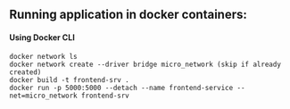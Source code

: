 ## Running application in docker containers:
#### Using Docker CLI

```
docker network ls
docker network create --driver bridge micro_network (skip if already created)
docker build -t frontend-srv .
docker run -p 5000:5000 --detach --name frontend-service --net=micro_network frontend-srv
```
